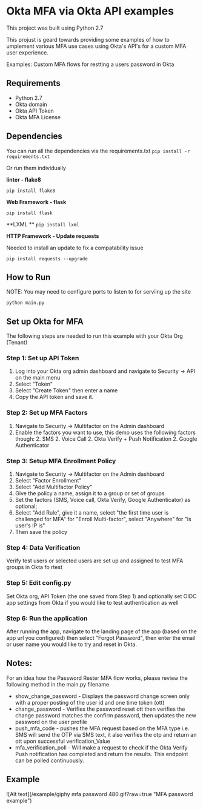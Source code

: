 # Okta MFA via Okta API examples

This project was built using Python 2.7

This projust is geard towards providing some examples of how to umplement various MFA use cases using Okta's API's for a custom MFA user experience.

Examples:
Custom MFA flows for restting a users password in Okta

## Requirements
* Python 2.7
* Okta domain
* Okta API Token
* Okta MFA License

## Dependencies
You can run all the dependencies via the requirements.txt
`pip install -r requirements.txt`

Or run them individually

**linter - flake8**

`pip install flake8`

**Web Framework - flask**

`pip install flask`

**LXML **
`pip install lxml`

**HTTP Framework - Update requests**

Needed to install an update to fix a compatability issue

`pip install requests --upgrade`

## How to Run

NOTE: You may need to configure ports to listen to for serviing up the site

`python main.py`

## Set up Okta for MFA
The following steps are needed to run this example with your Okta Org (Tenant)

### Step 1: Set up API Token
1. Log into your Okta org admin dashboard and navigate to Security -> API on the main menu
2. Select "Token"
3. Select "Create Token" then enter a name
4. Copy the API token and save it.

### Step 2: Set up MFA Factors
1. Navigate to Security -> Multifactor on the Admin dashboard
2. Enable the factors you want to use, this demo uses the following factors though:
    2. SMS
    2. Voice Call
    2. Okta Verify + Push Notification
    2. Google Authenticator

### Step 3: Setup MFA Enrollment Policy
1. Navigate to Security -> Multifactor on the Admin dashboard
2. Select "Factor Enrollment"
3. Select "Add Multifactor Policy"
4. Give the policy a name, assign it to a group or set of groups
5. Set the factors (SMS, Voice call, Okta Verify, Google Authenticator) as optional;
6. Select "Add Rule", give it a name, select "the first time user is challenged for MFA" for "Enroll Multi-factor", select "Anywhere" for "is user's IP is"
7. Then save the policy

### Step 4: Data Verification
Verify test users or selected users are set up and assigned to test MFA groups in Okta fo rtest

### Step 5: Edit config.py
Set Okta org, API Token (the one saved from Step 1) and optionally set OIDC app settings from Okta if you would like to test authentication as well

### Step 6: Run the application
After running the app, navigate to the landing page of the app (based on the app url you configured) then select "Forgot Password", then enter the email or user name you would like to try and reset in Okta.

## Notes:
For an idea how the Password Rester MFA flow works, please review the following method in the main.py filename
* show_change_password - Displays the password change screen only with a proper posting of the user id and one time token (ott)
* change_password - Verifies the password reset ott then verifies the change password matches the confirm password, then updates the new password on the user profile
* push_mfa_code - pushes the MFA request based on the MFA type i.e. SMS will send the OTP via SMS text, it also verifies the otp and return an ott upon successful verification_Value
* mfa_verification_poll - Will make a request to check if the Okta Verify Push notification has completed and return the results.  This endpoint can be polled continuously.

## Example
![Alt text](/example/giphy mfa password 480.gif?raw=true "MFA password example")
